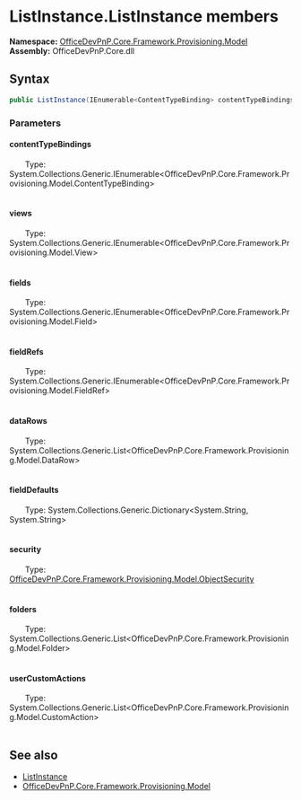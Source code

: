 # ListInstance.ListInstance members 
  

**Namespace:** [OfficeDevPnP.Core.Framework.Provisioning.Model](OfficeDevPnP.Core.Framework.Provisioning.Model.md)  
**Assembly:** OfficeDevPnP.Core.dll  
## Syntax
```C#
public ListInstance(IEnumerable<ContentTypeBinding> contentTypeBindings, IEnumerable<View> views, IEnumerable<Field> fields, IEnumerable<FieldRef> fieldRefs, List<DataRow> dataRows, Dictionary<String, String> fieldDefaults, ObjectSecurity security, List<Folder> folders, List<CustomAction> userCustomActions)
```
### Parameters
#### contentTypeBindings  
&emsp;&emsp;Type: System.Collections.Generic.IEnumerable<OfficeDevPnP.Core.Framework.Provisioning.Model.ContentTypeBinding>  
&emsp;&emsp;  


#### views  
&emsp;&emsp;Type: System.Collections.Generic.IEnumerable<OfficeDevPnP.Core.Framework.Provisioning.Model.View>  
&emsp;&emsp;  


#### fields  
&emsp;&emsp;Type: System.Collections.Generic.IEnumerable<OfficeDevPnP.Core.Framework.Provisioning.Model.Field>  
&emsp;&emsp;  


#### fieldRefs  
&emsp;&emsp;Type: System.Collections.Generic.IEnumerable<OfficeDevPnP.Core.Framework.Provisioning.Model.FieldRef>  
&emsp;&emsp;  


#### dataRows  
&emsp;&emsp;Type: System.Collections.Generic.List<OfficeDevPnP.Core.Framework.Provisioning.Model.DataRow>  
&emsp;&emsp;  


#### fieldDefaults  
&emsp;&emsp;Type: System.Collections.Generic.Dictionary<System.String, System.String>  
&emsp;&emsp;  


#### security  
&emsp;&emsp;Type: [OfficeDevPnP.Core.Framework.Provisioning.Model.ObjectSecurity](OfficeDevPnP.Core.Framework.Provisioning.Model.ObjectSecurity.md)  
&emsp;&emsp;  


#### folders  
&emsp;&emsp;Type: System.Collections.Generic.List<OfficeDevPnP.Core.Framework.Provisioning.Model.Folder>  
&emsp;&emsp;  


#### userCustomActions  
&emsp;&emsp;Type: System.Collections.Generic.List<OfficeDevPnP.Core.Framework.Provisioning.Model.CustomAction>  
&emsp;&emsp;  


## See also
- [ListInstance](OfficeDevPnP.Core.Framework.Provisioning.Model.ListInstance.md)
- [OfficeDevPnP.Core.Framework.Provisioning.Model](OfficeDevPnP.Core.Framework.Provisioning.Model.md)
